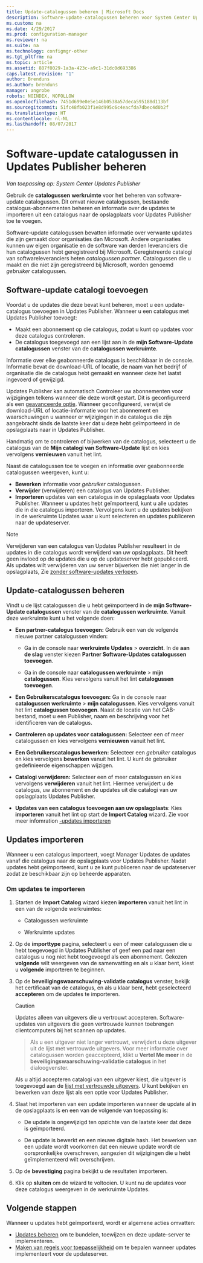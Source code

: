 ```yaml
---
title: Update-catalogussen beheren | Microsoft Docs
description: Software-update-catalogussen beheren voor System Center Updates Publisher
ms.custom: na
ms.date: 4/29/2017
ms.prod: configuration-manager
ms.reviewer: na
ms.suite: na
ms.technology: configmgr-other
ms.tgt_pltfrm: na
ms.topic: article
ms.assetid: 887f8029-1a3a-423c-a9c1-31dc0d693386
caps.latest.revision: "1"
author: Brenduns
ms.author: brenduns
manager: angrobe
robots: NOINDEX, NOFOLLOW
ms.openlocfilehash: 7451d699e0e5e146b0538a57deca595188d113bf
ms.sourcegitcommit: 51fc48fb023f1e8d995c6c4eacfda7dbec4d0b2f
ms.translationtype: HT
ms.contentlocale: nl-NL
ms.lasthandoff: 08/07/2017
---
```

# <a name="manage-software-update-catalogs-in-updates-publisher"></a>Software-update catalogussen in Updates Publisher beheren

*Van toepassing op: System Center Updates Publisher*

Gebruik de **catalogussen** **werkruimte** voor het beheren van software-update catalogussen. Dit omvat nieuwe catalogussen, bestaande catalogus-abonnementen beheren en informatie over de updates te importeren uit een catalogus naar de opslagplaats voor Updates Publisher toe te voegen.

Software-update catalogussen bevatten informatie over verwante updates die zijn gemaakt door organisaties dan Microsoft. Andere organisaties kunnen uw eigen organisatie en de software van derden leveranciers die hun catalogussen hebt geregistreerd bij Microsoft. Geregistreerde catalogi van softwareleveranciers heten *catalogussen partner*. Catalogussen die u maakt en die niet zijn geregistreerd bij Microsoft, worden genoemd *gebruiker* catalogussen.

## <a name="add-software-update-catalogs"></a>Software-update catalogi toevoegen
Voordat u de updates die deze bevat kunt beheren, moet u een update-catalogus toevoegen in Updates Publisher. Wanneer u een catalogus met Updates Publisher toevoegt:
-   Maakt een abonnement op die catalogus, zodat u kunt op updates voor deze catalogus controleren.
-   De catalogus toegevoegd aan een lijst aan in de **mijn Software-Update catalogussen** venster van de **catalogussen werkruimte**.  

Informatie over elke geabonneerde catalogus is beschikbaar in de console. Informatie bevat de download-URL of locatie, de naam van het bedrijf of organisatie die de catalogus hebt gemaakt en wanneer deze het laatst ingevoerd of gewijzigd.

Updates Publisher kan automatisch Controleer uw abonnementen voor wijzigingen telkens wanneer die deze wordt gestart. Dit is geconfigureerd als een [geavanceerde optie](/sccm/sum/tools/updates-publisher-options#advanced). Wanneer geconfigureerd, verwijst de download-URL of locatie-informatie voor het abonnement en waarschuwingen u wanneer er wijzigingen in de catalogus die zijn aangebracht sinds de laatste keer dat u deze hebt geïmporteerd in de opslagplaats naar in Updates Publisher.

Handmatig om te controleren of bijwerken van de catalogus, selecteert u de catalogus van de **Mijn catalogi van Software-Update** lijst en kies vervolgens **vernieuwen** vanuit het lint.

Naast de catalogussen toe te voegen en informatie over geabonneerde catalogussen weergeven, kunt u:
-  **Bewerken** informatie voor *gebruiker* catalogussen.
-  **Verwijder** (verwijderen) een catalogus van Updates Publisher.
-  **Importeren** updates van een catalogus in de opslagplaats voor Updates Publisher. Wanneer u updates hebt geïmporteerd, kunt u alle updates die in die catalogus importeren. Vervolgens kunt u de updates bekijken in de werkruimte Updates waar u kunt selecteren en updates publiceren naar de updateserver.

> [!NOTE]   
> Verwijderen van een catalogus van Updates Publisher resulteert in de updates in die catalogus wordt verwijderd van uw opslagplaats. Dit heeft geen invloed op de updates die u op de updateserver hebt gepubliceerd. Als updates wilt verwijderen van uw server bijwerken die niet langer in de opslagplaats, Zie [zonder software-updates verlopen](/sccm/sum/tools/updates-publisher-options#expire-unreferenced-software-updates).

## <a name="manage-update-catalogs"></a>Update-catalogussen beheren
Vindt u de lijst catalogussen die u hebt geïmporteerd in de **mijn Software-Update catalogussen** venster van de **catalogussen werkruimte**. Vanuit deze werkruimte kunt u het volgende doen:

-   **Een partner-catalogus toevoegen:** Gebruik een van de volgende nieuwe partner catalogussen vinden:

    -   Ga in de console naar **werkruimte Updates** > **overzicht**. In de **aan de slag** venster kiezen **Partner Software-Updates catalogussen toevoegen**.

    -   Ga in de console naar **catalogussen werkruimte** > **mijn catalogussen**. Kies vervolgens vanuit het lint **catalogussen toevoegen**.

-   **Een Gebruikerscatalogus toevoegen:** Ga in de console naar **catalogussen werkruimte** > **mijn catalogussen**. Kies vervolgens vanuit het lint **catalogussen toevoegen**. Naast de locatie van het CAB-bestand, moet u een Publisher, naam en beschrijving voor het identificeren van de catalogus.


-   **Controleren op updates voor catalogussen:** Selecteer een of meer catalogussen en kies vervolgens **vernieuwen** vanuit het lint.

-   **Een Gebruikerscatalogus bewerken:** Selecteer een *gebruiker* catalogus en kies vervolgens **bewerken** vanuit het lint. U kunt de gebruiker gedefinieerde eigenschappen wijzigen.

-   **Catalogi verwijderen:** Selecteer een of meer catalogussen en kies vervolgens **verwijderen** vanuit het lint. Hiermee verwijdert u de catalogus, uw abonnement en de updates uit die catalogi van uw opslagplaats Updates Publisher.

-   **Updates van een catalogus toevoegen aan uw opslagplaats**: Kies **importeren** vanuit het lint op start de **Import Catalog** wizard. Zie voor meer infomration [-updates importeren](#import-updates)

## <a name="import-updates"></a>Updates importeren
Wanneer u een catalogus importeert, voegt Manager Updates de updates vanaf die catalogus naar de opslagplaats voor Updates Publisher. Nadat updates hebt geïmporteerd, kunt u ze kunt publiceren naar de updateserver zodat ze beschikbaar zijn op beheerde apparaten.

### <a name="to-import-updates"></a>Om updates te importeren
1.  Starten de **Import Catalog** wizard kiezen **importeren** vanuit het lint in een van de volgende werkruimtes:

    -   Catalogussen werkruimte

    -   Werkruimte updates

2.  Op de **importtype** pagina, selecteert u een of meer catalogussen die u hebt toegevoegd in Updates Publisher of geef een pad naar een catalogus u nog niet hebt toegevoegd als een abonnement. Gekozen **volgende** wilt weergeven van de samenvatting en als u klaar bent, kiest u **volgende** importeren te beginnen.

3.  Op de **beveiligingswaarschuwing-validatie catalogus** venster, bekijk het certificaat van de catalogus, en als u klaar bent, hebt geselecteerd **accepteren** om de updates te importeren.

    > [!CAUTION]    
    > Updates alleen van uitgevers die u vertrouwt accepteren. Software-updates van uitgevers die geen vertrouwde kunnen toebrengen clientcomputers bij het scannen op updates.

    >  Als u een uitgever niet langer vertrouwt, verwijdert u deze uitgever uit de lijst met vertrouwde uitgevers. Voor meer informatie over catalogussen worden geaccepteerd, klikt u **Vertel Me meer** in de **beveiligingswaarschuwing-validatie catalogus** in het dialoogvenster.

    Als u altijd accepteren catalogi van een uitgever kiest, die uitgever is toegevoegd aan de [lijst met vertrouwde uitgevers](/sccm/sum/tools/updates-publisher-options#trusted-publishers). U kunt bekijken en bewerken van deze lijst als een optie voor Updates Publisher.

4.  Slaat het importeren van een update importeren wanneer de update al in de opslagplaats is en een van de volgende van toepassing is:

    -   De update is ongewijzigd ten opzichte van de laatste keer dat deze is geïmporteerd.

    -   De update is bewerkt en een nieuwe digitale hash. Het bewerken van een update wordt voorkomen dat een nieuwe update wordt de oorspronkelijke overschreven, aangezien dit wijzigingen die u hebt geïmplementeerd wilt overschrijven.

5.  Op de **bevestiging** pagina bekijkt u de resultaten importeren.

6.  Klik op **sluiten** om de wizard te voltooien. U kunt nu de updates voor deze catalogus weergeven in de werkruimte Updates.

## <a name="next-steps"></a>Volgende stappen
Wanneer u updates hebt geïmporteerd, wordt er algemene acties omvatten:
-   [Updates beheren](/sccm/sum/tools/manage-updates-with-updates-publisher) om te bundelen, toewijzen en deze update-server te implementeren.
-   [Maken van regels voor toepasselijkheid](/sccm/sum/tools/updates-publisher-applicability-rules) om te bepalen wanneer updates implementeert voor de updateserver.
